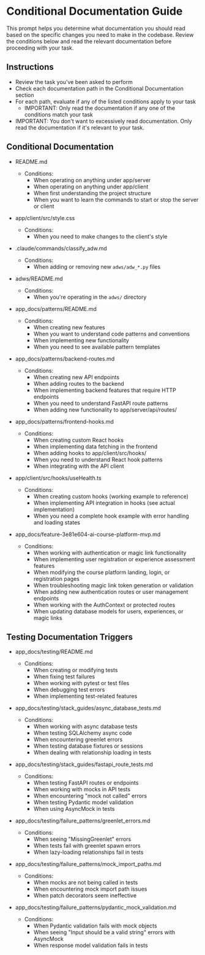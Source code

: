 # Conditional Documentation Guide

This prompt helps you determine what documentation you should read based on the specific changes you need to make in the codebase. Review the conditions below and read the relevant documentation before proceeding with your task.

## Instructions
- Review the task you've been asked to perform
- Check each documentation path in the Conditional Documentation section
- For each path, evaluate if any of the listed conditions apply to your task
  - IMPORTANT: Only read the documentation if any one of the conditions match your task
- IMPORTANT: You don't want to excessively read documentation. Only read the documentation if it's relevant to your task.

## Conditional Documentation

- README.md
  - Conditions:
    - When operating on anything under app/server
    - When operating on anything under app/client
    - When first understanding the project structure
    - When you want to learn the commands to start or stop the server or client

- app/client/src/style.css
  - Conditions:
    - When you need to make changes to the client's style

- .claude/commands/classify_adw.md
  - Conditions:
    - When adding or removing new `adws/adw_*.py` files

- adws/README.md
  - Conditions:
    - When you're operating in the `adws/` directory

- app_docs/patterns/README.md
  - Conditions:
    - When creating new features
    - When you want to understand code patterns and conventions
    - When implementing new functionality
    - When you need to see available pattern templates

- app_docs/patterns/backend-routes.md
  - Conditions:
    - When creating new API endpoints
    - When adding routes to the backend
    - When implementing backend features that require HTTP endpoints
    - When you need to understand FastAPI route patterns
    - When adding new functionality to app/server/api/routes/

- app_docs/patterns/frontend-hooks.md
  - Conditions:
    - When creating custom React hooks
    - When implementing data fetching in the frontend
    - When adding hooks to app/client/src/hooks/
    - When you need to understand React hook patterns
    - When integrating with the API client

- app/client/src/hooks/useHealth.ts
  - Conditions:
    - When creating custom hooks (working example to reference)
    - When implementing API integration in hooks (see actual implementation)
    - When you need a complete hook example with error handling and loading states

- app_docs/feature-3e81e604-ai-course-platform-mvp.md
  - Conditions:
    - When working with authentication or magic link functionality
    - When implementing user registration or experience assessment features
    - When modifying the course platform landing, login, or registration pages
    - When troubleshooting magic link token generation or validation
    - When adding new authentication routes or user management endpoints
    - When working with the AuthContext or protected routes
    - When updating database models for users, experiences, or magic links

## Testing Documentation Triggers

- app_docs/testing/README.md
  - Conditions:
    - When creating or modifying tests
    - When fixing test failures
    - When working with pytest or test files
    - When debugging test errors
    - When implementing test-related features

- app_docs/testing/stack_guides/async_database_tests.md
  - Conditions:
    - When working with async database tests
    - When testing SQLAlchemy async code
    - When encountering greenlet errors
    - When testing database fixtures or sessions
    - When dealing with relationship loading in tests

- app_docs/testing/stack_guides/fastapi_route_tests.md
  - Conditions:
    - When testing FastAPI routes or endpoints
    - When working with mocks in API tests
    - When encountering "mock not called" errors
    - When testing Pydantic model validation
    - When using AsyncMock in tests

- app_docs/testing/failure_patterns/greenlet_errors.md
  - Conditions:
    - When seeing "MissingGreenlet" errors
    - When tests fail with greenlet spawn errors
    - When lazy-loading relationships fail in tests

- app_docs/testing/failure_patterns/mock_import_paths.md
  - Conditions:
    - When mocks are not being called in tests
    - When encountering mock import path issues
    - When patch decorators seem ineffective

- app_docs/testing/failure_patterns/pydantic_mock_validation.md
  - Conditions:
    - When Pydantic validation fails with mock objects
    - When seeing "Input should be a valid string" errors with AsyncMock
    - When response model validation fails in tests